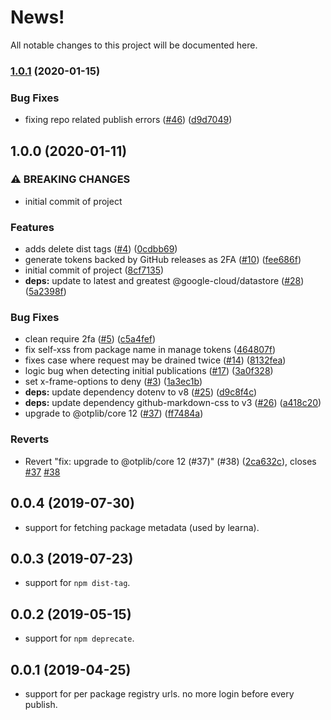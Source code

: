 # News!

All notable changes to this project will be documented here.

### [1.0.1](https://www.github.com/GoogleCloudPlatform/wombat-dressing-room/compare/v1.0.0...v1.0.1) (2020-01-15)


### Bug Fixes

* fixing repo related publish errors ([#46](https://www.github.com/GoogleCloudPlatform/wombat-dressing-room/issues/46)) ([d9d7049](https://www.github.com/GoogleCloudPlatform/wombat-dressing-room/commit/d9d7049b304895fa1afd5be7788815032f8a07c3))

## 1.0.0 (2020-01-11)


### ⚠ BREAKING CHANGES

* initial commit of project

### Features

* adds delete dist tags ([#4](https://www.github.com/GoogleCloudPlatform/wombat-dressing-room/issues/4)) ([0cdbb69](https://www.github.com/GoogleCloudPlatform/wombat-dressing-room/commit/0cdbb692578856c48b2532d250f5bac8269f71ac))
* generate tokens backed by GitHub releases as 2FA ([#10](https://www.github.com/GoogleCloudPlatform/wombat-dressing-room/issues/10)) ([fee686f](https://www.github.com/GoogleCloudPlatform/wombat-dressing-room/commit/fee686f52f80a133e43f71a0aab7edc2207d0a20))
* initial commit of project ([8cf7135](https://www.github.com/GoogleCloudPlatform/wombat-dressing-room/commit/8cf71353fa2efcf6a0859eee9d2e305885b0d5bd))
* **deps:** update to latest and greatest @google-cloud/datastore ([#28](https://www.github.com/GoogleCloudPlatform/wombat-dressing-room/issues/28)) ([5a2398f](https://www.github.com/GoogleCloudPlatform/wombat-dressing-room/commit/5a2398f348ca96d821674fa23f52613b45f9c719))


### Bug Fixes

* clean require 2fa ([#5](https://www.github.com/GoogleCloudPlatform/wombat-dressing-room/issues/5)) ([c5a4fef](https://www.github.com/GoogleCloudPlatform/wombat-dressing-room/commit/c5a4fefe37f51302308948c4c81d662e867910f4))
* fix self-xss from package name in manage tokens ([464807f](https://www.github.com/GoogleCloudPlatform/wombat-dressing-room/commit/464807f4c22bb212b5b4109394e72366b4368b81))
* fixes case where request may be drained twice ([#14](https://www.github.com/GoogleCloudPlatform/wombat-dressing-room/issues/14)) ([8132fea](https://www.github.com/GoogleCloudPlatform/wombat-dressing-room/commit/8132fea6058c1b052cdf345cdd25338114327873))
* logic bug when detecting initial publications ([#17](https://www.github.com/GoogleCloudPlatform/wombat-dressing-room/issues/17)) ([3a0f328](https://www.github.com/GoogleCloudPlatform/wombat-dressing-room/commit/3a0f32806050e54d413768c942bdc579c6abf97d))
* set x-frame-options to deny ([#3](https://www.github.com/GoogleCloudPlatform/wombat-dressing-room/issues/3)) ([1a3ec1b](https://www.github.com/GoogleCloudPlatform/wombat-dressing-room/commit/1a3ec1b4060e27a23e716972b8bf8051336bf32e))
* **deps:** update dependency dotenv to v8 ([#25](https://www.github.com/GoogleCloudPlatform/wombat-dressing-room/issues/25)) ([d9c8f4c](https://www.github.com/GoogleCloudPlatform/wombat-dressing-room/commit/d9c8f4cb534e7cfbeb85afdabb8a9243b43ff5db))
* **deps:** update dependency github-markdown-css to v3 ([#26](https://www.github.com/GoogleCloudPlatform/wombat-dressing-room/issues/26)) ([a418c20](https://www.github.com/GoogleCloudPlatform/wombat-dressing-room/commit/a418c206ff6832af7755733f37b690e1bfb7b774))
* upgrade to @otplib/core 12 ([#37](https://www.github.com/GoogleCloudPlatform/wombat-dressing-room/issues/37)) ([ff7484a](https://www.github.com/GoogleCloudPlatform/wombat-dressing-room/commit/ff7484abf15aa03eba5087ec7708fbc7182af4aa))


### Reverts

* Revert "fix: upgrade to @otplib/core 12 (#37)" (#38) ([2ca632c](https://www.github.com/GoogleCloudPlatform/wombat-dressing-room/commit/2ca632c53360c70e78d8c0845f43d79de2bb23d2)), closes [#37](https://www.github.com/GoogleCloudPlatform/wombat-dressing-room/issues/37) [#38](https://www.github.com/GoogleCloudPlatform/wombat-dressing-room/issues/38)

## 0.0.4 (2019-07-30)

* support for fetching package metadata (used by learna).

## 0.0.3 (2019-07-23)

* support for `npm dist-tag`.

## 0.0.2 (2019-05-15)

* support for `npm deprecate`.

## 0.0.1 (2019-04-25)

* support for per package registry urls. no more login before every publish.
